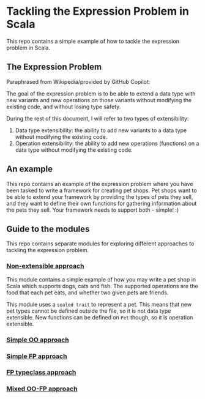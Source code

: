 # Tackling the Expression Problem in Scala

This repo contains a simple example of how to tackle the expression problem in Scala.

## The Expression Problem

Paraphrased from Wikipedia/provided by GitHub Copilot:

The goal of the expression problem is to be able to extend a data type with new variants and new operations on those variants without modifying the existing code, and without losing type safety.

During the rest of this document, I will refer to two types of extensibility:

1. Data type extensibility: the ability to add new variants to a data type without modifying the existing code.
2. Operation extensibility: the ability to add new operations (functions) on a data type without modifying the existing code.

## An example

This repo contains an example of the expression problem where you have been tasked to write a framework for creating pet shops. Pet shops want to be able to extend your framework by providing the types of pets they sell, and they want to define their own functions for gathering information about the pets they sell. Your framework needs to support both - simple! :)

## Guide to the modules

This repo contains separate modules for exploring different approaches to tackling the expression problem.

### [Non-extensible approach](non-extensible)

This module contains a simple example of how you may write a pet shop in Scala which supports dogs, cats and fish. The supported operations are the food that each pet eats, and whether two given pets are friends.

This module uses a `sealed trait` to represent a pet. This means that new pet types cannot be defined outside the file, so it is not data type extensible. New functions can be defined on `Pet` though, so it is operation extensible.

### [Simple OO approach](simple-oo)

### [Simple FP approach](simple-fp)

### [FP typeclass approach](fp-typeclass)

### [Mixed OO-FP approach](mixed-oo-fp)